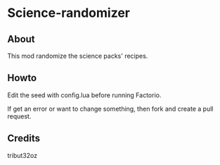 # Science-randomizer

## About
This mod randomize the science packs' recipes.

## Howto
Edit the seed with config.lua before running Factorio.

If get an error or want to change something, then fork and create a pull request.

## Credits
tribut32oz